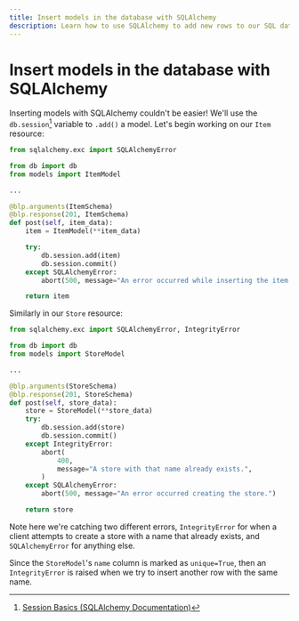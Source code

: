 ```yaml
---
title: Insert models in the database with SQLAlchemy
description: Learn how to use SQLAlchemy to add new rows to our SQL database.
---
```


# Insert models in the database with SQLAlchemy

Inserting models with SQLAlchemy couldn't be easier! We'll use the `db.session`[^1] variable to `.add()` a model. Let's begin working on our `Item` resource:

```python title="resources/item.py"
from sqlalchemy.exc import SQLAlchemyError

from db import db
from models import ItemModel

...

@blp.arguments(ItemSchema)
@blp.response(201, ItemSchema)
def post(self, item_data):
    item = ItemModel(**item_data)

    try:
        db.session.add(item)
        db.session.commit()
    except SQLAlchemyError:
        abort(500, message="An error occurred while inserting the item.")

    return item
```

Similarly in our `Store` resource:

```python title="resources/store.py"
from sqlalchemy.exc import SQLAlchemyError, IntegrityError

from db import db
from models import StoreModel

...

@blp.arguments(StoreSchema)
@blp.response(201, StoreSchema)
def post(self, store_data):
    store = StoreModel(**store_data)
    try:
        db.session.add(store)
        db.session.commit()
    except IntegrityError:
        abort(
            400,
            message="A store with that name already exists.",
        )
    except SQLAlchemyError:
        abort(500, message="An error occurred creating the store.")

    return store
```

Note here we're catching two different errors, `IntegrityError` for when a client attempts to create a store with a name that already exists, and `SQLAlchemyError` for anything else.

Since the `StoreModel`'s `name` column is marked as `unique=True`, then an `IntegrityError` is raised when we try to insert another row with the same name.

[^1]: [Session Basics (SQLAlchemy Documentation)](https://docs.sqlalchemy.org/en/14/orm/session_basics.html)